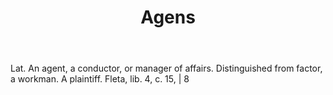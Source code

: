 ---
title: Agens
letter: A
permalink: "/definitions/agens.html"
body: Lat. An agent, a conductor, or manager of affairs. Distinguished from factor,
  a workman. A plaintiff. Fleta, lib. 4, c. 15, | 8
published_at: '2018-07-07'
layout: post
---